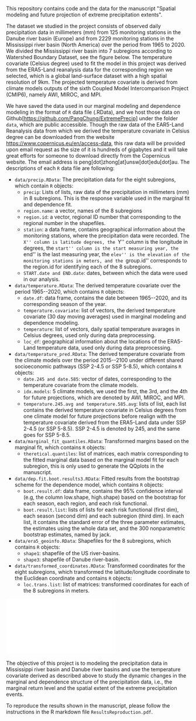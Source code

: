 This repository contains code and the data for the manuscript "Spatial modeling and future projection of extreme
precipitation extents". 

The dataset we studied in the project consists of observed daily precipitation data in millimeters (mm) from 125 monitoring stations in the Danube river basin (Europe) and from 2229 monitoring stations in the Mississippi river basin (North America) over the period from 1965 to 2020. We divided the Mississippi river basin into 7 subregions according to Watershed Boundary Dataset, see the figure below. The temperature covariate (Celsius degree) used to fit the model in this project was derived from the ERA5-Land reanalysis data for the corresponding region we selected, which is a global land-surface dataset with a high spatial resolution of 9km. The projected temperature covariate is derived from climate models outputs of the sixth Coupled Model Intercomparison Project (CMIP6), namely AWI, MIROC, and MPI.

We have saved the data used in our marginal modeling and dependence modeling in the format of `R` data file (.RData), and we host those data on Github[https://github.com/PangChung/ExtremePrecip] under the folder `data`, which are public accessible. Though the raw data of the EAR5-Land Reanalysis data from which we derived the temperature covariate in Celsius degree can be downloaded from the website https://www.copernicus.eu/en/access-data, this raw data will be provided upon email request as the size of it is hundreds of gigabytes and it will take great efforts for someone to download directly from the Copernicus website. The email address is peng[dot]zhong[at]unsw[dot]edu[dot]au. The descriptions of each `R` data file are following:

* `data/precip.RData`: The precipitation data for the eight subregions, which contain `R` objects:
   + `precip`: Lists of lists, raw data of the precipitation in millimeters (mm) in 8 subregions. This is the response variable used in the marginal fit and dependence fit.
   + `region.name`: a vector, names of the 8 subregions
   + `region.id`: a vector, regional ID number that corresponding to the regional number in the shapefiles.
   + `station`: a data frame, contains geographical information about the monitoring stations, where the precipitation data were recorded. The ``X'' column is latitude degrees, the ``Y'' column is the longitude in degrees, the ``start'' column is the start measuring year, the ``end'' is the last measuring year, the ``elev'' is the elevation of the monitoring stations in meters, and the ``group.id'' corresponds to the region.id for identifying each of the 8 subregions.
   + `START.date and END.date`: dates, between which the data were used in our analysis. 
* `data/temperature.RData`: The derived temperature covariate over the period 1965--2020, which contains `R` objects:
    + `date.df`: data frame, contains the date between 1965--2020, and its corresponding season of the year. 
    + `temperature.covariate`: list of vectors, the derived temperature covariate (30 day moving averages) used in marginal modeling and dependence modeling.
    + `temperature`: list of vectors, daily spatial temperature avarages in Celsius degrees, used only during data preprocessing. 
    + `loc_df`: geographical information about the locations of the ERA5-Land temperature data, used only during data preprocessing. 
* `data/temperature_pred.RData`: The derived temperature covariate from the climate models over the period 2015--2100 under different shared socioeconomic pathways (SSP 2-4.5 or SSP 5-8.5), which contains `R` objects:
    + `date.245 and date.585`: vector of dates, corresponding to the temperature covariate from the climate models. 
    + `idx.models`: 5 climate models, we used the first, the 3rd, and the 4th for future projections, which are denoted by AWI, MIROC, and MPI. 
    + `temperature.245.avg and temperature.585.avg`: lists of list, each list contains the derived temperature covariate in Celsius degrees from one climate model for future projections before realign with the temperature covariate derived from the ERA5-Land data under SSP 2-4.5 (or SSP 5-8.5). SSP 2-4.5 is denoted by 245, and the same goes for SSP 5-8.5.    
* `data/marginal_fit_quantiles.RData`: Transformed margins based on the marginal fit,  which contains `R` objects:
    + `theretical.quantiles`: list of matrices, each matrix corresponding to the fitted marginal data based on the marginal model fit for each subregion, this is only used to generate the QQplots in the manuscript. 
* `data/dep.fit.boot.results3.RData`: Fitted results from the bootstrap scheme for the dependence model, which contains `R` objects:
    + `boot.result.df`: data frame, contains the 95\% confidence interval (e.g, the column low.shape, high.shape) based on the bootstrap for each season, each region, and each risk functional.
    + `boot.result.list`:  lists of lists for each risk functional (first dim), each season (second dim) and each subregion (third dim). In each list, it contains the standard error of the three parameter estimates, the estimates using the whole data set, and the 300 nonparametric bootstrap estimates, named by jack.
* `data/era5_geoinfo.RData`: Shapefiles for the 8 subregions, which contains `R` objects:
    + `shape1`: shapefile of the US river-basins.
    + `shape3`: shapefile of Danube river-basin.
* `data/transformed_coordinates.RData`: Transformed coordinates for the eight subregions, which transformed the latitude/longitude coordinate to the Euclidean coordinate and contains `R` objects:  
    + `loc.trans.list`: list of matrices: transformed coordinates for each of the 8 subregions in meters. 

![Subregions of the two river basins.](/figures/precip_loc.pdf)

The objective of this project is to modeling the precipitation data in Mississippi river basin and Danube river basins and use the temperature covariate derived as described above to study the dynamic changes in the marginal and dependence structure of the precipitation data, i.e., the marginal return level and the spatial extent of the extreme precipitation events.  

To reproduce the results shown in the manuscript, please follow the instructions in the R markdown file `ResultsReproduction.pdf`.